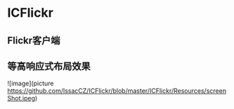 # ICFlickr
## Flickr客户端
## 等高响应式布局效果
 ![image](picture https://github.com/IssacCZ/ICFlickr/blob/master/ICFlickr/Resources/screenShot.jpeg)
